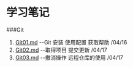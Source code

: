 # 学习笔记

###Git
1. [Git01.md](Git01.md) --Git 安装 使用配置 获取帮助  /04/16
2. [Git02.md](Git02.md) --取得项目 提交更新   /04/17
3. [Git03.md](Git03.md) --撤消操作 远程仓库的使用  /04/17
